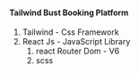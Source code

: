 #### Tailwind Bust Booking Platform
1. Tailwind - Css Framework
2. React Js - JavaScript Library
    1. react Router Dom - V6
    2. scss